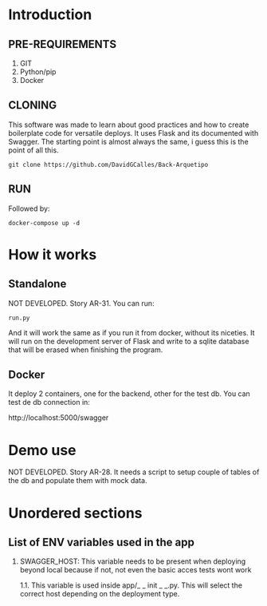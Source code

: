 # Introduction

## PRE-REQUIREMENTS
1. GIT
2. Python/pip
3. Docker

## CLONING
This software was made to learn about good practices and how to create boilerplate code for versatile deploys. It uses Flask and its documented with Swagger. The starting point is almost always the same, i guess this is the point of all this.

    git clone https://github.com/DavidGCalles/Back-Arquetipo

## RUN
Followed by:

    docker-compose up -d

# How it works

## Standalone
NOT DEVELOPED. Story AR-31. You can run:

    run.py

And it will work the same as if you run it from docker, without its niceties. It will run on the development server of Flask and write to a sqlite database that will be erased when finishing the program.

## Docker
It deploy 2 containers, one for the backend, other for the test db. You can test de db connection in:

   http://localhost:5000/swagger

# Demo use
NOT DEVELOPED. Story AR-28. It needs a script to setup couple of tables of the db and populate them with mock data.

# Unordered sections

## List of ENV variables used in the app
1. SWAGGER_HOST: This variable needs to be present when deploying beyond local because if not, not even the basic acces tests wont work

    1.1. This variable is used inside app/_ _ init _ _.py. This will select the correct host depending on the deployment type.

